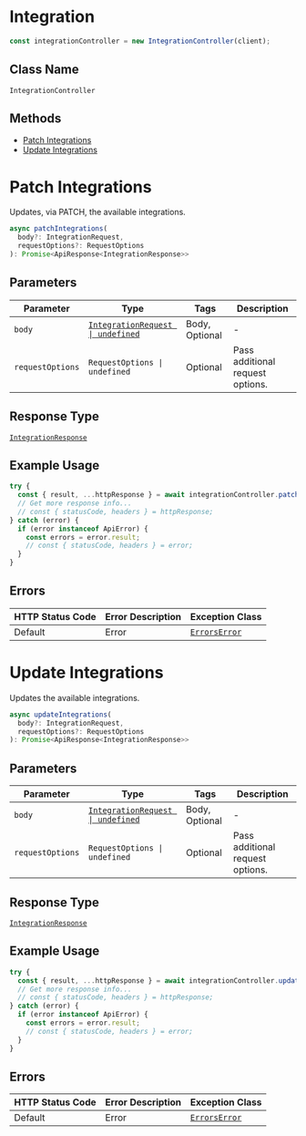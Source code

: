 # Integration

```ts
const integrationController = new IntegrationController(client);
```

## Class Name

`IntegrationController`

## Methods

* [Patch Integrations](../../doc/controllers/integration.md#patch-integrations)
* [Update Integrations](../../doc/controllers/integration.md#update-integrations)


# Patch Integrations

Updates, via PATCH, the available integrations.

```ts
async patchIntegrations(
  body?: IntegrationRequest,
  requestOptions?: RequestOptions
): Promise<ApiResponse<IntegrationResponse>>
```

## Parameters

| Parameter | Type | Tags | Description |
|  --- | --- | --- | --- |
| `body` | [`IntegrationRequest \| undefined`](../../doc/models/integration-request.md) | Body, Optional | - |
| `requestOptions` | `RequestOptions \| undefined` | Optional | Pass additional request options. |

## Response Type

[`IntegrationResponse`](../../doc/models/integration-response.md)

## Example Usage

```ts
try {
  const { result, ...httpResponse } = await integrationController.patchIntegrations();
  // Get more response info...
  // const { statusCode, headers } = httpResponse;
} catch (error) {
  if (error instanceof ApiError) {
    const errors = error.result;
    // const { statusCode, headers } = error;
  }
}
```

## Errors

| HTTP Status Code | Error Description | Exception Class |
|  --- | --- | --- |
| Default | Error | [`ErrorsError`](../../doc/models/errors-error.md) |


# Update Integrations

Updates the available integrations.

```ts
async updateIntegrations(
  body?: IntegrationRequest,
  requestOptions?: RequestOptions
): Promise<ApiResponse<IntegrationResponse>>
```

## Parameters

| Parameter | Type | Tags | Description |
|  --- | --- | --- | --- |
| `body` | [`IntegrationRequest \| undefined`](../../doc/models/integration-request.md) | Body, Optional | - |
| `requestOptions` | `RequestOptions \| undefined` | Optional | Pass additional request options. |

## Response Type

[`IntegrationResponse`](../../doc/models/integration-response.md)

## Example Usage

```ts
try {
  const { result, ...httpResponse } = await integrationController.updateIntegrations();
  // Get more response info...
  // const { statusCode, headers } = httpResponse;
} catch (error) {
  if (error instanceof ApiError) {
    const errors = error.result;
    // const { statusCode, headers } = error;
  }
}
```

## Errors

| HTTP Status Code | Error Description | Exception Class |
|  --- | --- | --- |
| Default | Error | [`ErrorsError`](../../doc/models/errors-error.md) |


